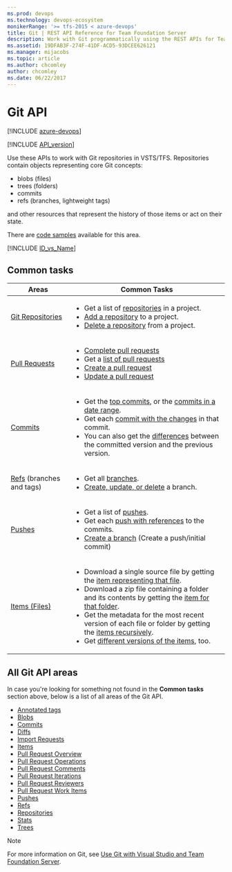 ```yaml
---
ms.prod: devops
ms.technology: devops-ecosystem
monikerRange: '>= tfs-2015 < azure-devops'
title: Git | REST API Reference for Team Foundation Server
description: Work with Git programmatically using the REST APIs for Team Foundation Server.
ms.assetid: 19DFAB3F-274F-41DF-ACD5-93DCEE626121
ms.manager: mijacobs
ms.topic: article
ms.author: chcomley
author: chcomley
ms.date: 06/22/2017
---
```


# Git API

[!INCLUDE [azure-devops](../_data/azure-devops-message.md)]

[!INCLUDE [API_version](../_data/version.md)]

Use these APIs to work with Git repositories in VSTS/TFS.
Repositories contain objects representing core Git concepts:

- blobs (files)
- trees (folders)
- commits
- refs (branches, lightweight tags)

and other resources that represent the history of those items or act on their state.

There are [code samples](https://github.com/Microsoft/vsts-dotnet-samples/blob/master/ClientLibrary/Snippets/Microsoft.TeamServices.Samples.Client/Git) available for this area.

[!INCLUDE [ID_vs_Name](_data/id_or_name.md)]

## Common tasks
<table class="table table-striped; centered-table">
<thead class="thead-inverse">
    <tr>
        <th class="col-md-8">Areas</th>
        <th class="col-md-8">Common Tasks</th>
    </tr>
</thead>
<tbody>
    <tr>
        <td>
            <a href="./repositories.md" data-raw-source="[Git Repositories](./repositories.md)">Git Repositories</a>
        </td>
        <td>
            <ul><li>Get a list of <a href="./repositories.md#inateamproject" data-raw-source="[repositories](./repositories.md#inateamproject)">repositories</a> in a project.</li>
            <li><a href="./repositories.md#createarepository" data-raw-source="[Add a repository](./repositories.md#createarepository)">Add a repository</a> to a project.</li>
            <li><a href="./repositories.md#deletearepository" data-raw-source="[Delete a repository](./repositories.md#deletearepository)">Delete a repository</a> from a project.</li>
            </ul>
        </td>
    </tr>
    <tr>
        <td>
            <a href="./pull-requests/pull-requests.md" data-raw-source="[Pull Requests](./pull-requests/pull-requests.md)">Pull Requests</a>
        </td>
        <td>
            <ul><li><a href="./pull-requests/pull-requests.md#create-a-pull-request" data-raw-source="[Complete pull requests](./pull-requests/pull-requests.md#create-a-pull-request)">Complete pull requests</a></li>
            <li>Get a <a href="./pull-requests/pull-requests.md#get-a-list-of-pull-requests-in-the-repository" data-raw-source="[list of pull requests](./pull-requests/pull-requests.md#get-a-list-of-pull-requests-in-the-repository)">list of pull requests</a></li>
            <li><a href="./pull-requests/pull-requests.md#create-a-pull-request" data-raw-source="[Create a pull request](./pull-requests/pull-requests.md#create-a-pull-request)">Create a pull request</a></li>
            <li><a href="./pull-requests/pull-requests.md#update-a-pull-request" data-raw-source="[Update a pull request](./pull-requests/pull-requests.md#update-a-pull-request)">Update a pull request</a></li>
            </ul>
        </td>
    </tr>
    <tr>
        <td>
            <a href="./commits.md" data-raw-source="[Commits](./commits.md)">Commits</a>
        </td>
        <td>
            <ul><li>Get the <a href="./commits.md#apageatatime" data-raw-source="[top commits](./commits.md#apageatatime)">top commits</a>, or the <a href="./commits.md#inadaterange" data-raw-source="[commits in a date range](./commits.md#inadaterange)">commits in a date range</a>.</li>
            <li>Get each <a href="./commits.md#withchangeditems" data-raw-source="[commit with the changes](./commits.md#withchangeditems)">commit with the changes</a> in that commit.</li>
            <li>You can also get the <a href="./diffs.md" data-raw-source="[differences](./diffs.md)">differences</a> between the committed version and the previous version.</li>
            </ul>
        </td>
    </tr>
    <tr>
        <td>
            <a href="./refs.md" data-raw-source="[Refs](./refs.md)">Refs</a> (branches and tags)
        </td>
        <td>
            <ul><li>Get all <a href="./refs.md#just-branches" data-raw-source="[branches](./refs.md#just-branches)">branches</a>.</li>
            <li><a href="./refs.md#modify-one-or-more-refs" data-raw-source="[Create, update, or delete](./refs.md#modify-one-or-more-refs)">Create, update, or delete</a> a branch.</li>
            </ul>
        </td>
    </tr>
    <tr>
        <td>
            <a href="./pushes.md" data-raw-source="[Pushes](./pushes.md)">Pushes</a>
        </td>
        <td>
            <ul><li>Get a list of <a href="./pushes.md" data-raw-source="[pushes](./pushes.md)">pushes</a>.</li>
            <li>Get each <a href="./pushes.md#withreferences" data-raw-source="[push with references](./pushes.md#withreferences)">push with references</a> to the commits.
            <li><a href="./pushes.md#create-a-push" data-raw-source="[Create a branch](./pushes.md#create-a-push)">Create a branch</a> (Create a push/initial commit)</li>
            </ul>
        </td>
    </tr>
    <tr>
        <td>
            <a href="./items.md" data-raw-source="[Items (Files)](./items.md)">Items (Files)</a>
        </td>
        <td>
            <ul><li>Download a single source file by getting the <a href="./items.md#streamafile" data-raw-source="[item representing that file](./items.md#streamafile)">item representing that file</a>.</li>
            <li>Download a zip file containing a folder and its contents by getting the <a href="./items.md#zipafolder" data-raw-source="[item for that folder](./items.md#zipafolder)">item for that folder</a>.</li>
            <li>Get the metadata for the most recent version of each file or folder by getting the <a href="./items.md#afolderanditschildren" data-raw-source="[items recursively](./items.md#afolderanditschildren)">items recursively</a>.</li>
            <li>Get <a href="./items.md#getaspecificversion" data-raw-source="[different versions of the items](./items.md#getaspecificversion)">different versions of the items</a>, too.</li>
            </ul>
        </td>
    </tr>
</tbody>
</table>

## All Git API areas
In case you're looking for something not found in the **Common tasks** section above, below is a list of all areas of the Git API.

* [Annotated tags](./annotatedTags.md)
* [Blobs](./blobs.md)
* [Commits](./commits.md)
* [Diffs](./diffs.md)
* [Import Requests](./import-requests.md)
* [Items](./items.md)
* [Pull Request Overview](./pull-requests/overview.md)
* [Pull Request Operations](./pull-requests/pull-requests.md)
* [Pull Request Comments](./pull-requests/threads.md)
* [Pull Request Iterations](./pull-requests/iterations.md)
* [Pull Request Reviewers](./pull-requests/reviewers.md)
* [Pull Request Work Items](./pull-requests/work-items.md)
* [Pushes](./pushes.md)
* [Refs](./refs.md)
* [Repositories](./repositories.md)
* [Stats](./stats.md)
* [Trees](./trees.md)

>[!NOTE]
>For more information on Git, see [Use Git with Visual Studio and Team Foundation Server](https://visualstudio.microsoft.com/docs/repos/git/overview).


